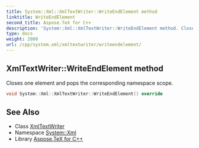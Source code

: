 ```yaml
---
title: System::Xml::XmlTextWriter::WriteEndElement method
linktitle: WriteEndElement
second_title: Aspose.TeX for C++
description: 'System::Xml::XmlTextWriter::WriteEndElement method. Closes one element and pops the corresponding namespace scope in C++.'
type: docs
weight: 2800
url: /cpp/system.xml/xmltextwriter/writeendelement/
---
```

## XmlTextWriter::WriteEndElement method


Closes one element and pops the corresponding namespace scope.

```cpp
void System::Xml::XmlTextWriter::WriteEndElement() override
```

## See Also

* Class [XmlTextWriter](../)
* Namespace [System::Xml](../../)
* Library [Aspose.TeX for C++](../../../)

